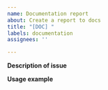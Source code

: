 ```yaml
---
name: Documentation report
about: Create a report to docs
title: "[DOC] "
labels: documentation
assignees: ''

---
```


<!-- Verify first that your issue is not already reported -->

<!-- Please only use this template for documentation related issues -->

<!-- If possible complete *all* sections as described. Don't remove any section. -->

**Description of issue**

<!-- A clear description what needs changing, why should it be changed? How is it useful? -->

**Usage example**

<!-- Is there a usage example? -->

